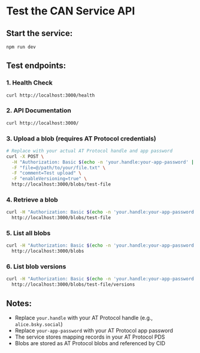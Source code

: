 # Test the CAN Service API

## Start the service:
```bash
npm run dev
```

## Test endpoints:

### 1. Health Check
```bash
curl http://localhost:3000/health
```

### 2. API Documentation
```bash
curl http://localhost:3000/
```

### 3. Upload a blob (requires AT Protocol credentials)
```bash
# Replace with your actual AT Protocol handle and app password
curl -X POST \
  -H "Authorization: Basic $(echo -n 'your.handle:your-app-password' | base64)" \
  -F "file=@/path/to/your/file.txt" \
  -F "comment=Test upload" \
  -F "enableVersioning=true" \
  http://localhost:3000/blobs/test-file

```

### 4. Retrieve a blob
```bash
curl -H "Authorization: Basic $(echo -n 'your.handle:your-app-password' | base64)" \
  http://localhost:3000/blobs/test-file
```

### 5. List all blobs
```bash
curl -H "Authorization: Basic $(echo -n 'your.handle:your-app-password' | base64)" \
  http://localhost:3000/blobs
```

### 6. List blob versions
```bash
curl -H "Authorization: Basic $(echo -n 'your.handle:your-app-password' | base64)" \
  http://localhost:3000/blobs/test-file/versions
```

## Notes:
- Replace `your.handle` with your AT Protocol handle (e.g., `alice.bsky.social`)
- Replace `your-app-password` with your AT Protocol app password
- The service stores mapping records in your AT Protocol PDS
- Blobs are stored as AT Protocol blobs and referenced by CID
